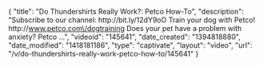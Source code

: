 {
    "title": "Do Thundershirts Really Work?: Petco How-To",
    "description": "Subscribe to our channel: http:\/\/bit.ly\/12dY9oO Train your dog with Petco! http:\/\/www.petco.com\/dogtraining Does your pet have a problem with anxiety? Petco ...",
    "videoid": "145641",
    "date_created": "1394818880",
    "date_modified": "1418181186",
    "type": "captivate",
    "layout": "video",
    "url": "\/v\/do-thundershirts-really-work-petco-how-to\/145641"
}